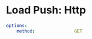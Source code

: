 # Load Push: Http

<!-- config starts -->
```yaml
options:
    method:               GET

```
<!-- config ends -->
